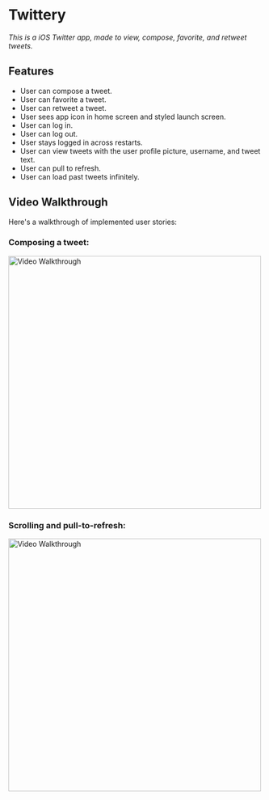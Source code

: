 # Twittery

*This is a iOS Twitter app, made to view, compose, favorite, and retweet tweets.*

## Features
- User can compose a tweet. 
- User can favorite a tweet. 
- User can retweet a tweet. 
- User sees app icon in home screen and styled launch screen.
- User can log in. 
- User can log out.
- User stays logged in across restarts. 
- User can view tweets with the user profile picture, username, and tweet text. 
- User can pull to refresh. 
- User can load past tweets infinitely. 

## Video Walkthrough

Here's a walkthrough of implemented user stories:

### Composing a tweet: 
<img src='http://g.recordit.co/LMN41U9ZRT.gif' title='Video Walkthrough' width='' alt='Video Walkthrough' height="500"/>

### Scrolling and pull-to-refresh:
<img src='http://g.recordit.co/5R3AB6KomY.gif' width='' alt='Video Walkthrough' height="500"/>

